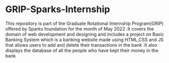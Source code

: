 # GRIP-Sparks-Internship
This repository is part of the Graduate Rotational Internship Program(GRIP) offered by Sparks foundation for the month of May 2022 .It covers the domain of web development and designing and includes a project on Basic Banking System which is a banking website made using HTML,CSS and JS that allows users to add and delete their transactions in the bank .It also displays the database of all the people who have kept their money in the bank 
